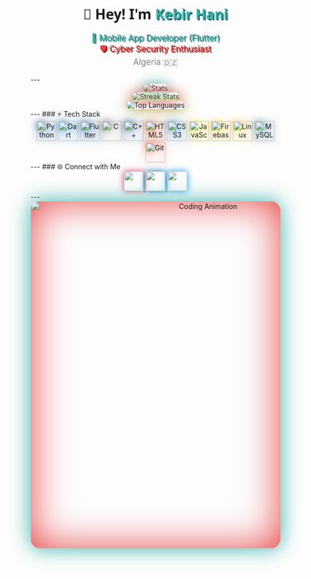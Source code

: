 <h1 align="center" style="font-family: 'Segoe UI', sans-serif; font-weight: 700;"> 👋 Hey! I'm <span style="color:#38b2ac; text-shadow: 2px 2px #0f5c5c;">Kebir Hani</span> </h1> <p align="center" style="font-size:1.2em;"> <span style="color:#38b2ac; text-shadow: 2px 2px #0f5c5c;">🚀 Mobile App Developer (Flutter)</span><br/> <span style="color:#e53e3e; text-shadow: 2px 2px #720505;">🛡️ Cyber Security Enthusiast</span><br/> <span style="color:#808080;">Algeria 🇩🇿</span> </p> --- <div align="center"> <img src="https://github-readme-stats.vercel.app/api?username=0xPr0f3ss0r&theme=vue-dark&show_icons=true&hide_border=false&count_private=true" alt="Stats" style="border-radius:20px; box-shadow:0 0 25px #38b2ac;"/> <br /> <img src="https://github-readme-streak-stats.herokuapp.com/?user=0xPr0f3ss0r&theme=vue-dark&hide_border=false" alt="Streak Stats" style="border-radius:20px; box-shadow:0 0 25px #e53e3e;"/> <br /> <img src="https://github-readme-stats.vercel.app/api/top-langs/?username=0xPr0f3ss0r&theme=vue-dark&show_icons=true&hide_border=false&layout=compact" alt="Top Languages" style="border-radius:20px; box-shadow:0 0 25px #a89e3b;"/> </div> --- ### ⚡ Tech Stack <div align="center"> <img src="https://cdn.jsdelivr.net/gh/devicons/devicon/icons/python/python-original.svg" height="40" alt="Python" style="filter: drop-shadow(0 0 8px #306998);" /> <img src="https://cdn.jsdelivr.net/gh/devicons/devicon/icons/dart/dart-original.svg" height="40" alt="Dart" style="filter: drop-shadow(0 0 8px #0175C2);" /> <img src="https://cdn.jsdelivr.net/gh/devicons/devicon/icons/flutter/flutter-original.svg" height="40" alt="Flutter" style="filter: drop-shadow(0 0 8px #02569B);" /> <img src="https://cdn.jsdelivr.net/gh/devicons/devicon/icons/c/c-original.svg" height="40" alt="C" style="filter: drop-shadow(0 0 8px #555555);" /> <img src="https://cdn.jsdelivr.net/gh/devicons/devicon/icons/cplusplus/cplusplus-original.svg" height="40" alt="C++" style="filter: drop-shadow(0 0 8px #004482);" /> <img src="https://cdn.jsdelivr.net/gh/devicons/devicon/icons/html5/html5-original.svg" height="40" alt="HTML5" style="filter: drop-shadow(0 0 8px #E44D26);" /> <img src="https://cdn.jsdelivr.net/gh/devicons/devicon/icons/css3/css3-original.svg" height="40" alt="CSS3" style="filter: drop-shadow(0 0 8px #1572B6);" /> <img src="https://cdn.jsdelivr.net/gh/devicons/devicon/icons/javascript/javascript-original.svg" height="40" alt="JavaScript" style="filter: drop-shadow(0 0 8px #F7DF1E);" /> <img src="https://cdn.jsdelivr.net/gh/devicons/devicon/icons/firebase/firebase-plain.svg" height="40" alt="Firebase" style="filter: drop-shadow(0 0 8px #FFCA28);" /> <img src="https://cdn.jsdelivr.net/gh/devicons/devicon/icons/linux/linux-original.svg" height="40" alt="Linux" style="filter: drop-shadow(0 0 8px #FCC624);" /> <img src="https://cdn.jsdelivr.net/gh/devicons/devicon/icons/mysql/mysql-original.svg" height="40" alt="MySQL" style="filter: drop-shadow(0 0 8px #4479A1);" /> <img src="https://cdn.jsdelivr.net/gh/devicons/devicon/icons/git/git-original.svg" height="40" alt="Git" style="filter: drop-shadow(0 0 8px #F34F29);" /> </div> --- ### 🌐 Connect with Me <div align="center"> <a href="https://www.instagram.com/hani_____kr_/?utm_source=ig_web_button_share_sheet" target="_blank"> <img src="https://img.shields.io/static/v1?message=Instagram&logo=instagram&label=&color=E4405F&logoColor=white&labelColor=&style=for-the-badge" height="40" style="box-shadow: 0 0 12px #E4405F;"/> </a> <a href="https://www.linkedin.com/in/kebir-hani" target="_blank"> <img src="https://img.shields.io/static/v1?message=LinkedIn&logo=linkedin&label=&color=0077B5&logoColor=white&labelColor=&style=for-the-badge" height="40" style="box-shadow: 0 0 12px #0077B5;"/> </a> <a href="https://x.com/0xM4G1sT3r" target="_blank"> <img src="https://img.shields.io/static/v1?message=Twitter&logo=twitter&label=&color=1DA1F2&logoColor=white&labelColor=&style=for-the-badge" height="40" style="box-shadow: 0 0 12px #1DA1F2;"/> </a> </div> --- <div align="center"> <img width="700" src="https://media4.giphy.com/media/v1.Y2lkPTc5MGI3NjExeDBocThrYzJ2bnN2NW12a3UwZnB1MmZpZmZ3dHgwMGdmMzN6aDR6aSZlcD12MV9pbnRlcm5hbF9naWZfYnlfaWQmY3Q9Zw/MD0svLSDeudszrNrp0/giphy.gif" alt="Coding Animation" style="border-radius:20px; box-shadow: 0 0 40px #38b2ac, 0 0 80px #e53e3e inset;"> </div>
